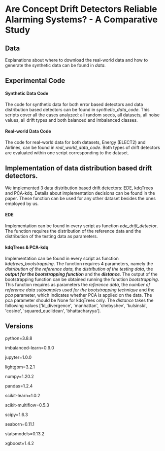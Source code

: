 # Are Concept Drift Detectors Reliable Alarming Systems? - A Comparative Study
## Data 
Explanations about where to download the real-world data and how to generate the synthetic data can be found in _data_.
## Experimental Code
#### Synthetic Data Code
The code for synthetic data for both error based detectors and data distribution based detectors can be found in _synthetic_data_code_. This scripts cover all the cases analyzed: all random seeds, all datasets, all noise values, all drift types and both balanced and imbalanced classes.
#### Real-world Data Code
The code for real-world data for both datasets, Energy (ELECT2) and Airlines, can be found in _real_world_data_code_. Both types of drift detectors are evaluated within one script corresponding to the dataset.
## Implementation of data distribution based drift detectors.
We implemented 3 data distribution based drift detectors: EDE, kdqTrees and PCA-kdq. Details about implementation decisions can be found in the paper. These function can be used for any other dataset besides the ones employed by us.
#### EDE
Implementation can be found in every script as function _ede_drift_detector_. The function requires the distribution of the reference data and the distribution of the testing data as parameters.
#### kdqTrees & PCA-kdq
Implementation can be found in every script as function _kdqtrees_bootstrapping_. The function requires 4 parameters, namely the _distribution of the reference data_, the _distribution of the testing data_, the _**output for the bootstrapping function**_ and the _**distance**_. The output of the bootstrapping function can be obtained running the function _bootstrapping_. This function requires as parameters the _reference data_, the _number of reference data subsamples used for the bootstrapping technique_ and the _pca_ parameter, which indicates whether PCA is applied on the data. The pca parameter should be None for kdqTrees only. The _distance_ takes the following values ['kl_divergence', 'manhattan', 'chebyshev', 'kulsinski', 'cosine', 'squared_euclidean', 'bhattacharyya'].
## Versions
python=3.8.8 

imbalanced-learn=0.9.0

jupyter=1.0.0

lightgbm=3.2.1

numpy=1.20.2

pandas=1.2.4

scikit-learn=1.0.2

scikit-multiflow=0.5.3

scipy=1.6.3

seaborn=0.11.1

statsmodels=0.13.2

xgboost=1.4.2


